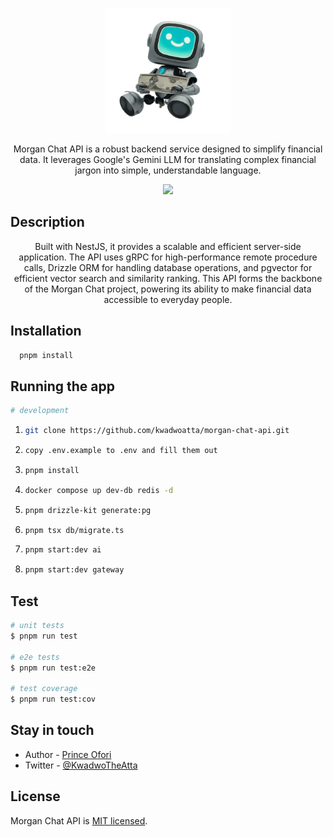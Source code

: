 <p align="center">
  <img src="./assets/morgan.png" width="200" alt="Morgan Chat Logo" /></a>
</p>

<p align="center">Morgan Chat API is a robust backend service designed to simplify financial data. It leverages Google's Gemini LLM for translating complex financial jargon into simple, understandable language.</p>
<p align="center">
<!-- <a href="https://www.npmjs.com/~nestjscore" target="_blank"><img src="https://img.shields.io/npm/v/@nestjs/core.svg" alt="NPM Version" /></a>
<a href="https://www.npmjs.com/~nestjscore" target="_blank"><img src="https://img.shields.io/npm/l/@nestjs/core.svg" alt="Package License" /></a>
<a href="https://www.npmjs.com/~nestjscore" target="_blank"><img src="https://img.shields.io/npm/dm/@nestjs/common.svg" alt="NPM Downloads" /></a>
<a href="https://circleci.com/gh/nestjs/nest" target="_blank"><img src="https://img.shields.io/circleci/build/github/nestjs/nest/master" alt="CircleCI" /></a>
<a href="https://coveralls.io/github/nestjs/nest?branch=master" target="_blank"><img src="https://coveralls.io/repos/github/nestjs/nest/badge.svg?branch=master#9" alt="Coverage" /></a>
<a href="https://discord.gg/G7Qnnhy" target="_blank"><img src="https://img.shields.io/badge/discord-online-brightgreen.svg" alt="Discord"/></a>
<a href="https://opencollective.com/nest#backer" target="_blank"><img src="https://opencollective.com/nest/backers/badge.svg" alt="Backers on Open Collective" /></a>
<a href="https://opencollective.com/nest#sponsor" target="_blank"><img src="https://opencollective.com/nest/sponsors/badge.svg" alt="Sponsors on Open Collective" /></a>
  <a href="https://paypal.me/kamilmysliwiec" target="_blank"><img src="https://img.shields.io/badge/Donate-PayPal-ff3f59.svg"/></a>
    <a href="https://opencollective.com/nest#sponsor"  target="_blank"><img src="https://img.shields.io/badge/Support%20us-Open%20Collective-41B883.svg" alt="Support us"></a> -->
  <a href="https://twitter.com/kwadwotheatta" target="_blank"><img src="https://img.shields.io/twitter/follow/nestframework.svg?style=social&label=Follow"></a>
</p>
  <!--[![Backers on Open Collective](https://opencollective.com/nest/backers/badge.svg)](https://opencollective.com/nest#backer)
  [![Sponsors on Open Collective](https://opencollective.com/nest/sponsors/badge.svg)](https://opencollective.com/nest#sponsor)-->

## Description

<p align="center">Built with NestJS, it provides a scalable and efficient server-side application. The API uses gRPC for high-performance remote procedure calls, Drizzle ORM for handling database operations, and pgvector for efficient vector search and similarity ranking. This API forms the backbone of the Morgan Chat project, powering its ability to make financial data accessible to everyday people.</p>

## Installation

```bash
  pnpm install
```

## Running the app

  ```bash
  # development
  ```

1. ```bash
   git clone https://github.com/kwadwoatta/morgan-chat-api.git
   ```

2. ```bash
   copy .env.example to .env and fill them out
   ```

3. ```bash
   pnpm install
   ```

4. ```bash
   docker compose up dev-db redis -d
   ```

5. ```bash
   pnpm drizzle-kit generate:pg
   ```

6. ```bash
   pnpm tsx db/migrate.ts
   ```

7. ```bash
   pnpm start:dev ai
   ```

8. ```bash
   pnpm start:dev gateway
   ```

## Test

```bash
# unit tests
$ pnpm run test

# e2e tests
$ pnpm run test:e2e

# test coverage
$ pnpm run test:cov
```

## Stay in touch

- Author - [Prince Ofori](https://princeofori.webflow.io)
- Twitter - [@KwadwoTheAtta](https://twitter.com/KwadwoTheAtta)

## License

Morgan Chat API is [MIT licensed](LICENSE).
